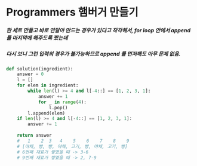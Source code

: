 # Programmers 햄버거 만들기
##### 한 세트 만들고 바로 연달아 만드는 경우가 있다고 착각해서, for loop 안에서 append 를 마지막에 해주도록 짰는데  
##### 다시 보니 그런 입력의 경우가 불가능하므로 append 를 먼저해도 아무 문제 없음.

```python
def solution(ingredient):
    answer = 0
    l = []
    for elem in ingredient:
        while len(l) >= 4 and l[-4::] == [1, 2, 3, 1]:
            answer += 1
            for _ in range(4):
                l.pop()
        l.append(elem)
    if len(l) >= 4 and l[-4::] == [1, 2, 3, 1]:
        answer += 1
            
    return answer
    #   1    2  3   4    5    6    7    8    9 
    # [야채, 빵, 빵, 야채, 고기, 빵, 야채, 고기, 빵]
    # 6번째 재료가 쌓였을 때 -> 3-6
    # 9번째 재료가 쌓였을 때 -> 2, 7-9
```
